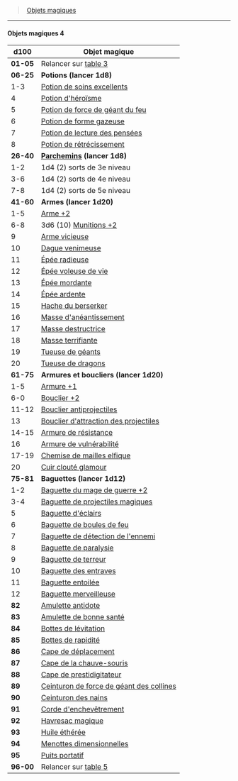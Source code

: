 ﻿> [Objets magiques](hd_magicitems.md)

---

#### Objets magiques 4

|d100|Objet magique|
|---|---|
|**01-05**|Relancer sur [table 3](hd_magicitems_objets_magiques_3.md)|
|**06-25**|**Potions (lancer 1d8)**|
|1-3|[Potion de soins excellents](hd_magicitems_az_potion_de_soins.md)|
|4|[Potion d'héroïsme](hd_magicitems_az_potion_dheroisme.md)|
|5|[Potion de force de géant du feu](hd_magicitems_az_potion_de_force_de_geant.md)|
|6|[Potion de forme gazeuse](hd_magicitems_az_potion_de_forme_gazeuse.md)|
|7|[Potion de lecture des pensées](hd_magicitems_az_potion_de_lecture_des_pensees.md)|
|8|[Potion de rétrécissement](hd_magicitems_az_potion_de_retrecissement.md)|
|**26-40**|**[Parchemins](hd_magicitems_az_parchemin_magique.md) (lancer 1d8)**|
|1-2|1d4 (2) sorts de 3e niveau|
|3-6|1d4 (2) sorts de 4e niveau|
|7-8|1d4 (2) sorts de 5e niveau|
|**41-60**|**Armes (lancer 1d20)**|
|1-5|[Arme +2](hd_magicitems_az_arme_1_2_ou_3.md)|
|6-8|3d6 (10) [Munitions +2](hd_magicitems_az_munitions_1_2_ou_3.md)|
|9|[Arme vicieuse](hd_magicitems_az_arme_vicieuse.md)|
|10|[Dague venimeuse](hd_magicitems_az_dague_venimeuse.md)|
|11|[Épée radieuse](hd_magicitems_az_epee_radieuse.md)|
|12|[Épée voleuse de vie](hd_magicitems_az_epee_voleuse_de_vie.md)|
|13|[Épée mordante](hd_magicitems_az_epee_mordante.md)|
|14|[Épée ardente](hd_magicitems_az_epee_ardente.md)|
|15|[Hache du berserker](hd_magicitems_az_hache_du_berserker.md)|
|16|[Masse d'anéantissement](hd_magicitems_az_masse_daneantissement.md)|
|17|[Masse destructrice](hd_magicitems_az_masse_destructrice.md)|
|18|[Masse terrifiante](hd_magicitems_az_masse_terrifiante.md)|
|19|[Tueuse de géants](hd_magicitems_az_tueuse_de_geant.md)|
|20|[Tueuse de dragons](hd_magicitems_az_tueuse_de_dragons.md)|
|**61-75**|**Armures et boucliers (lancer 1d20)**|
|1-5|[Armure +1](hd_magicitems_az_armure_1_2_ou_3.md)|
|6-0|[Bouclier +2](hd_magicitems_az_bouclier_1_2_ou_3.md)|
|11-12|[Bouclier antiprojectiles](hd_magicitems_az_bouclier_antiprojectiles.md)|
|13|[Bouclier d'attraction des projectiles](hd_magicitems_az_bouclier_dattraction_des_projectiles.md)|
|14-15|[Armure de résistance](hd_magicitems_az_armure_de_resistance.md)|
|16|[Armure de vulnérabilité](hd_magicitems_az_armure_de_vulnerabilite.md)|
|17-19|[Chemise de mailles elfique](hd_magicitems_az_chemise_de_mailles_elfique.md)|
|20|[Cuir clouté glamour](hd_magicitems_az_cuir_cloutee_glamour.md)|
|**75-81**|**Baguettes (lancer 1d12)**|
|1-2|[Baguette du mage de guerre +2](hd_magicitems_az_baguette_du_mage_de_guerre_1_2_ou_3.md)|
|3-4|[Baguette de projectiles magiques](hd_magicitems_az_baguette_de_projectiles_magiques.md)|
|5|[Baguette d'éclairs](hd_magicitems_az_baguette_declairs.md)|
|6|[Baguette de boules de feu](hd_magicitems_az_baguette_de_boules_de_feu.md)|
|7|[Baguette de détection de l'ennemi](hd_magicitems_az_baguette_de_detection_de_lennemi.md)|
|8|[Baguette de paralysie](hd_magicitems_az_baguette_de_paralysie.md)|
|9|[Baguette de terreur](hd_magicitems_az_baguette_de_terreur.md)|
|10|[Baguette des entraves](hd_magicitems_az_baguette_des_entraves.md)|
|11|[Baguette entoilée](hd_magicitems_az_baguette_entoilee.md)|
|12|[Baguette merveilleuse](hd_magicitems_az_baguette_merveilleuse.md)|
|**82**|[Amulette antidote](hd_magicitems_az_amulette_antidote.md)|
|**83**|[Amulette de bonne santé](hd_magicitems_az_amulette_de_bonne_sante.md)|
|**84**|[Bottes de lévitation](hd_magicitems_az_bottes_de_levitation.md)|
|**85**|[Bottes de rapidité](hd_magicitems_az_bottes_de_rapidite.md)|
|**86**|[Cape de déplacement](hd_magicitems_az_cape_de_deplacement.md)|
|**87**|[Cape de la chauve-souris](hd_magicitems_az_cape_de_la_chauve_souris.md)|
|**88**|[Cape de prestidigitateur](hd_magicitems_az_cape_de_prestidigitateur.md)|
|**89**|[Ceinturon de force de géant des collines](hd_magicitems_az_ceinturon_de_force_de_geant.md)|
|**90**|[Ceinturon des nains](hd_magicitems_az_ceinturon_des_nains.md)|
|**91**|[Corde d'enchevêtrement](hd_magicitems_az_corde_denchevetrement.md)|
|**92**|[Havresac magique](hd_magicitems_az_havresac_magique.md)|
|**93**|[Huile éthérée](hd_magicitems_az_huile_etheree.md)|
|**94**|[Menottes dimensionnelles](hd_magicitems_az_menottes_dimensionnelles.md)|
|**95**|[Puits portatif](hd_magicitems_az_puits_portatif.md)|
|**96-00**|Relancer sur [table 5](hd_magicitems_objets_magiques_5.md)|

